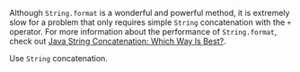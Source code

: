 Although `String.format` is a wonderful and powerful method, it is extremely slow for a problem that only requires simple `String` concatenation with the `+` operator. For more information about the performance of `String.format`, check out [Java String Concatenation: Which Way Is Best?](https://redfin.engineering/java-string-concatenation-which-way-is-best-8f590a7d22a8).

Use `String` concatenation.
